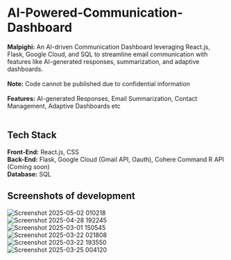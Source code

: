 # AI-Powered-Communication-Dashboard
**Malpighi:**
An AI-driven Communication Dashboard leveraging React.js, Flask, Google Cloud, and SQL to streamline email communication with features like AI-generated responses, summarization, and adaptive dashboards.
<br/><br/>
**Note:** 
Code cannot be published due to confidential information
<br/><br/>
**Features:** AI-generated Responses, Email Summarization, Contact Management, Adaptive Dashboards etc
<br/><br/>
## Tech Stack
**Front-End:** React.js, CSS
<br/>
**Back-End:** Flask, Google Cloud (Gmail API, Oauth), Cohere Command R API (Coming soon)
<br/>
**Database:** SQL
<br/>
## Screenshots of development
![Screenshot 2025-05-02 010218](https://github.com/user-attachments/assets/ea0e4146-1ace-4d93-943b-e80773616484)
<br/>
![Screenshot 2025-04-28 192245](https://github.com/user-attachments/assets/1f57fb72-56d9-4946-bfab-913842321e87)
<br/>
![Screenshot 2025-03-01 150545](https://github.com/user-attachments/assets/682a54da-3e78-44bc-a2e1-9176cc78bda4)
<br/>
![Screenshot 2025-03-22 021808](https://github.com/user-attachments/assets/8b758913-fc8b-49d9-9ae0-b74f69edebf4)
<br/>
![Screenshot 2025-03-22 193550](https://github.com/user-attachments/assets/3380709d-80d3-4745-8d99-14d61717e747)
<br/>
![Screenshot 2025-03-25 004120](https://github.com/user-attachments/assets/79e6fdf4-d3c8-440e-9cfa-6180cd6a48c6)
<br/>
